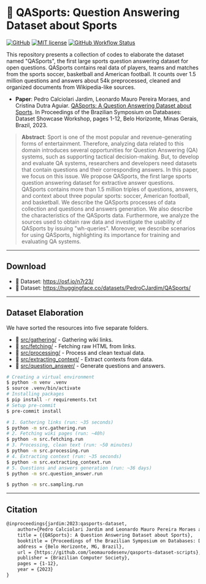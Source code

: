 # 📄 QASports: Question Answering Dataset about Sports

[![GitHub](https://img.shields.io/static/v1?label=Code&message=GitHub&color=blue&style=flat-square)](https://github.com/leomaurodesenv/qasports-dataset-scripts)
[![MIT license](https://img.shields.io/static/v1?label=License&message=MIT&color=blue&style=flat-square)](LICENSE)
[![GitHub Workflow Status](https://img.shields.io/github/actions/workflow/status/leomaurodesenv/qasports-dataset-scripts/continuous-integration.yml?label=Build&style=flat-square)](https://github.com/leomaurodesenv/qasports-dataset-scripts/actions/workflows/continuous-integration.yml)


This repository presents a collection of codes to elaborate the dataset named "QASports", the first large sports question answering dataset for open questions. QASports contains real data of players, teams and matches from the sports soccer, basketball and American football. It counts over 1.5 million questions and answers about 54k preprocessed, cleaned and organized documents from Wikipedia-like sources.

- **Paper**: Pedro Calciolari Jardim, Leonardo Mauro Pereira Moraes, and Cristina Dutra Aguiar. [QASports: A Question Answering Dataset about Sports](https://doi.org/10.5753/dsw.2023.233602). In Proceedings of the Brazilian Symposium on Databases: Dataset Showcase Workshop, pages 1-12, Belo Horizonte, Minas Gerais, Brazil, 2023.

> **Abstract**: Sport is one of the most popular and revenue-generating forms of entertainment. Therefore, analyzing data related to this domain introduces several opportunities for Question Answering (QA) systems, such as supporting tactical decision-making. But, to develop and evaluate QA systems, researchers and developers need datasets that contain questions and their corresponding answers. In this paper, we focus on this issue. We propose QASports, the first large sports question answering dataset for extractive answer questions. QASports contains more than 1.5 million triples of questions, answers, and context about three popular sports: soccer, American football, and basketball. We describe the QASports processes of data collection and questions and answers generation. We also describe the characteristics of the QASports data. Furthermore, we analyze the sources used to obtain raw data and investigate the usability of QASports by issuing "wh-queries". Moreover, we describe scenarios for using QASports, highlighting its importance for training and evaluating QA systems.

---
## Download

- 🎲 Dataset: https://osf.io/n7r23/
- 🎲 Dataset: https://huggingface.co/datasets/PedroCJardim/QASports/

---
## Dataset Elaboration

We have sorted the resources into five separate folders.
- 🔧 [src/gathering/](src/gathering/) - Gathering wiki links.
- 🔧 [src/fetching/](src/fetching/) - Fetching raw HTML from links.
- 🔧 [src/processing/](src/processing/) - Process and clean textual data.
- 🔧 [src/extracting_context/](src/extracting_context/) - Extract contexts from data.
- 🔧 [src/question_answer/](src/question_answer/) - Generate questions and answers.

```sh
# Creating a virtual environment
$ python -m venv .venv
$ source .venv/bin/activate
# Installing packages
$ pip install -r requirements.txt
# Setup pre-commit
$ pre-commit install

# 1. Gathering links (run: ~35 seconds)
$ python -m src.gathering.run
# 2. Fetching wiki pages (run: ~40h)
$ python -m src.fetching.run
# 3. Processing, clean text (run: ~50 minutes)
$ python -m src.processing.run
# 4. Extracting context (run: ~35 seconds)
$ python -m src.extracting_context.run
# 5. Questions and answers generation (run: ~36 days)
$ python -m src.question_answer.run

$ python -m src.sampling.run
```

---
## Citation

```tex
@inproceedings{jardim:2023:qasports-dataset,
    author={Pedro Calciolari Jardim and Leonardo Mauro Pereira Moraes and Cristina Dutra Aguiar},
    title = {{QASports}: A Question Answering Dataset about Sports},
    booktitle = {Proceedings of the Brazilian Symposium on Databases: Dataset Showcase Workshop},
    address = {Belo Horizonte, MG, Brazil},
    url = {https://github.com/leomaurodesenv/qasports-dataset-scripts},
    publisher = {Brazilian Computer Society},
    pages = {1-12},
    year = {2023}
}
```
